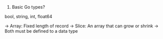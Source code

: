 1. Basic Go types?

bool, string, int, float64

-> Array: Fixed length of record
-> Slice: An array that can grow or shrink
-> Both must be defined to a data type
